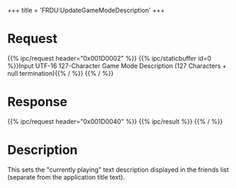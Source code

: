 +++
title = 'FRDU:UpdateGameModeDescription'
+++

# Request

{{% ipc/request header="0x001D0002" %}}
{{% ipc/staticbuffer id=0 %}}Input UTF-16 127-Character Game Mode Description (127 Characters + null termination){{% / %}}
{{% / %}}

# Response

{{% ipc/request header="0x001D0040" %}}
{{% ipc/result %}}
{{% / %}}

# Description

This sets the "currently playing" text description displayed in the friends list (separate from the application title text).
